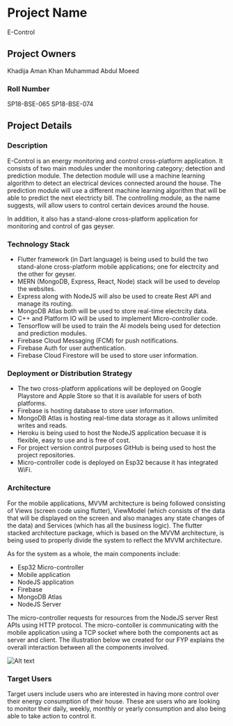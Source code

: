 # Project Name

E-Control

## Project Owners

Khadija Aman Khan
Muhammad Abdul Moeed

### Roll Number

SP18-BSE-065
SP18-BSE-074

## Project Details

### Description

E-Control is an energy monitoring and control cross-platform application. It consists of two main modules under the monitoring category; detection and prediction module. The detection module will use a machine learning algorithm to detect an electrical devices connected around the house. The prediction module will use a different machine learning algorithm that will be able to predict the next electricty bill. The controlling module, as the name suggests, will allow users to control certain devices around the house.

In addition, it also has a stand-alone cross-platform application for monitoring and control of gas geyser.

### Technology Stack

- Flutter framework (in Dart language) is being used to build the two stand-alone cross-platform mobile applications; one for electrcity and the other for geyser.
- MERN (MongoDB, Express, React, Node) stack will be used to develop the websites.
- Express along with NodeJS will also be used to create Rest API and manage its routing.
- MongoDB Atlas both will be used to store real-time electrcity data.
- C++ and Platform IO will be used to implement Micro-controller code.
- Tensorflow will be used to train the AI models being used for detection and prediction modules.
- Firebase Cloud Messaging (FCM) for push notifications.
- Firebase Auth for user authentication.
- Firebase Cloud Firestore will be used to store user information.

### Deployment or Distribution Strategy

- The two cross-platform applications will be deployed on Google Playstore and Apple Store so that it is available for users of both platforms.
- Firebase is hosting database to store user information.
- MongoDB Atlas is hosting real-time data storage as it allows unlimited writes and reads.
- Heroku is being used to host the NodeJS application becuase it is flexible, easy to use and is free of cost.
- For project version control purposes GitHub is being used to host the project repositories.
- Micro-controller code is deployed on Esp32 because it has integrated WiFi.

### Architecture

For the mobile applications, MVVM architecture is being followed consisting of Views (screen code using flutter), ViewModel (which consists of the data that will be displayed on the screen and also manages any state changes of the data) and Services (which has all the business logic). The flutter stacked architecture package, which is based on the MVVM architecture, is being used to properly divide the system to reflect the MVVM architecture.

As for the system as a whole, the main components include:

- Esp32 Micro-controller
- Mobile application
- NodeJS application
- Firebase
- MongoDB Atlas
- NodeJS Server

The micro-controller requests for resources from the NodeJS server Rest APIs using HTTP protocol. The micro-contoller is communicating with the mobile application using a TCP socket where both the components act as server and client. The illustration below we created for our FYP explains the overall interaction between all the components involved.

![Alt text](https://firebasestorage.googleapis.com/v0/b/travler-da284.appspot.com/o/Picture%201.png?alt=media&token=5584e881-5170-473a-93a7-69922cbb0d2e "System Architecture")

### Target Users

Target users include users who are interested in having more control over their energy consumption of their house. These are users who are looking to monitor their daily, weekly, monthly or yearly consumption and also being able to take action to control it.
